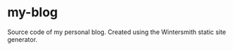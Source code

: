 my-blog
=======

Source code of my personal blog. Created using the Wintersmith static site generator.
